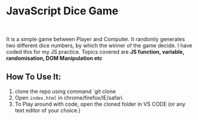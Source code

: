 # JavaScript Dice Game
<br>
<p>It is a simple game between Player and Computer. It randomly generates two different dice numbers, by which the winner of the game decide. I have coded this for my JS practice. Topics covered are <strong>JS function, variable, randomisation, DOM Manipulation etc</strong></p>


## How To Use It:
1. clone the repo using command `git clone 
2. Open `index.html` in chrome/firefox/IE/safari.
3. To Play around with code, open the cloned folder in VS CODE (or any text editor of your choice.)
